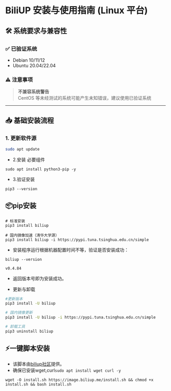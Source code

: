 # BiliUP 安装与使用指南 (Linux 平台)

## 🛠 系统要求与兼容性
### ✅ 已验证系统
- Debian 10/11/12
- Ubuntu 20.04/22.04

### ⚠️ 注意事项
> ​**不兼容系统警告**  
> CentOS 等未经测试的系统可能产生未知错误，建议使用已验证系统

---

## 📥 基础安装流程   


### 1. 更新软件源
```bash
sudo apt update
```
- 2.安装 必要组件
```
sudo apt install python3-pip -y
```
- 3.验证安装
```
pip3 --version
```
## 📦pip安装
```
# 标准安装
pip3 install biliup

# 国内镜像加速（清华大学源）
pip3 install biliup -i https://pypi.tuna.tsinghua.edu.cn/simple
```
- 安装程序运行根据机器配置时间不等，验证是否安装成功：
```
biliup --version

v0.4.84
```
- 返回版本号即为安装成功。

- 更新与卸载
```bash
#更新版本
pip3 install -U biliup

# 国内镜像更新
pip3 install -U biliup -i https://pypi.tuna.tsinghua.edu.cn/simple

# 卸载工具
pip3 uninstall biliup
```
## ⚡一键脚本安装
- 该脚本由[biliup社区](https://biliup.me)提供。
- 确保已安装wget,curl`sudo apt install wget curl -y`

```
wget -O install.sh https://image.biliup.me/install.sh && chmod +x install.sh && bash install.sh
```
